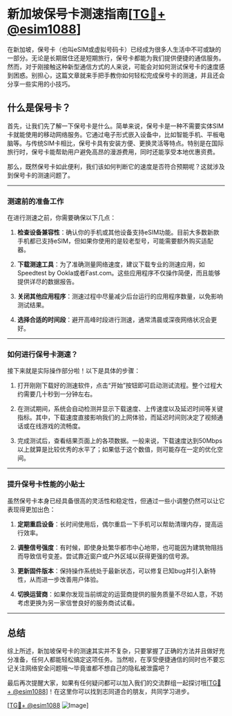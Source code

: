 # 新加坡保号卡测速指南[[TG💪+ @esim1088](https://t.me/s/esim1088)]

在新加坡，保号卡（也叫eSIM或虚拟号码卡）已经成为很多人生活中不可或缺的一部分。无论是长期居住还是短期旅行，保号卡都能为我们提供便捷的通信服务。然而，对于刚接触这种新型通信方式的人来说，可能会对如何测试保号卡的速度感到困惑。别担心，这篇文章就来手把手教你如何轻松完成保号卡的测速，并且还会分享一些实用的小技巧。

## 什么是保号卡？

首先，让我们先了解一下保号卡是什么。简单来说，保号卡是一种不需要实体SIM卡就能使用的移动网络服务。它通过电子形式嵌入设备中，比如智能手机、平板电脑等。与传统SIM卡相比，保号卡具有安装方便、更换灵活等特点。特别是在国际旅行时，保号卡能帮助用户避免高昂的漫游费用，同时还能享受本地优惠资费。

那么，既然保号卡如此便利，我们该如何判断它的速度是否符合预期呢？这就涉及到保号卡的测速问题了。

---

### 测速前的准备工作

在进行测速之前，你需要确保以下几点：

1. **检查设备兼容性**：确认你的手机或其他设备支持eSIM功能。目前大多数新款手机都已支持eSIM，但如果你使用的是较老型号，可能需要额外购买适配器。
   
2. **下载测速工具**：为了准确测量网络速度，建议下载专业的测速应用，如Speedtest by Ookla或者Fast.com。这些应用程序不仅操作简便，而且能够提供详尽的数据报告。

3. **关闭其他应用程序**：测速过程中尽量减少后台运行的应用程序数量，以免影响测试结果。

4. **选择合适的时间段**：避开高峰时段进行测速，通常清晨或深夜网络状况会更好。

---

### 如何进行保号卡测速？

接下来就是实际操作部分啦！以下是具体的步骤：

1. 打开刚刚下载好的测速软件，点击“开始”按钮即可启动测试流程。整个过程大约需要几十秒到一分钟左右。

2. 在测试期间，系统会自动检测并显示下载速度、上传速度以及延迟时间等关键指标。其中，下载速度直接影响我们的上网体验，而延迟时间则决定了视频通话或在线游戏的流畅度。

3. 完成测试后，查看结果页面上的各项数据。一般来说，下载速度达到50Mbps以上就算是比较优秀的水平了；如果低于这个数值，则可能存在一定的优化空间。

---

### 提升保号卡性能的小贴士

虽然保号卡本身已经具备很高的灵活性和稳定性，但通过一些小调整仍然可以让它表现得更加出色：

1. **定期重启设备**：长时间使用后，偶尔重启一下手机可以帮助清理内存，提高运行效率。

2. **调整信号强度**：有时候，即使身处繁华都市中心地带，也可能因为建筑物阻挡而导致信号变差。尝试靠近窗户或户外区域以获得更强的信号源。

3. **更新固件版本**：保持操作系统处于最新状态，可以修复已知bug并引入新特性，从而进一步改善用户体验。

4. **切换运营商**：如果你发现当前绑定的运营商提供的服务质量不尽如人意，不妨考虑更换为另一家信誉良好的服务商试试看。

---

## 总结

综上所述，新加坡保号卡的测速其实并不复杂，只要掌握了正确的方法并且做好充分准备，任何人都能轻松搞定这项任务。当然啦，在享受便捷通信的同时也不要忘记关注网络安全问题哦～毕竟谁都不想自己的隐私被泄露吧？

最后再次提醒大家，如果有任何疑问都可以加入我们的交流群组一起探讨哦[[TG💪+ @esim1088](https://t.me/s/esim1088)]！在这里你可以找到志同道合的朋友，共同学习进步。

[[TG💪+ @esim1088](https://t.me/s/esim1088) ![Image](https://i.postimg.cc/4NQfJmqS/Snipaste-2025-05-13-00-14-12.png)]